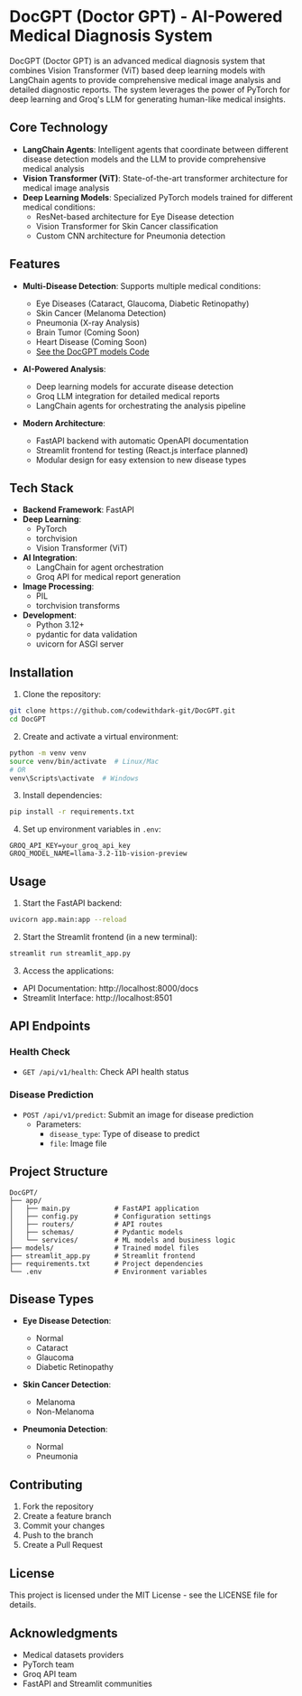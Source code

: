# DocGPT (Doctor GPT) - AI-Powered Medical Diagnosis System

DocGPT (Doctor GPT) is an advanced medical diagnosis system that combines Vision Transformer (ViT) based deep learning models with LangChain agents to provide comprehensive medical image analysis and detailed diagnostic reports. The system leverages the power of PyTorch for deep learning and Groq's LLM for generating human-like medical insights.

## Core Technology

- **LangChain Agents**: Intelligent agents that coordinate between different disease detection models and the LLM to provide comprehensive medical analysis
- **Vision Transformer (ViT)**: State-of-the-art transformer architecture for medical image analysis
- **Deep Learning Models**: Specialized PyTorch models trained for different medical conditions:
  - ResNet-based architecture for Eye Disease detection
  - Vision Transformer for Skin Cancer classification
  - Custom CNN architecture for Pneumonia detection

## Features

- **Multi-Disease Detection**: Supports multiple medical conditions:
  - Eye Diseases (Cataract, Glaucoma, Diabetic Retinopathy)
  - Skin Cancer (Melanoma Detection)
  - Pneumonia (X-ray Analysis)
  - Brain Tumor (Coming Soon)
  - Heart Disease (Coming Soon)
  - [See the DocGPT models Code](https://github.com/XCollab/DocGPT-Models.git)

- **AI-Powered Analysis**: 
  - Deep learning models for accurate disease detection
  - Groq LLM integration for detailed medical reports
  - LangChain agents for orchestrating the analysis pipeline

- **Modern Architecture**:
  - FastAPI backend with automatic OpenAPI documentation
  - Streamlit frontend for testing (React.js interface planned)
  - Modular design for easy extension to new disease types

## Tech Stack

- **Backend Framework**: FastAPI
- **Deep Learning**: 
  - PyTorch
  - torchvision
  - Vision Transformer (ViT)
- **AI Integration**: 
  - LangChain for agent orchestration
  - Groq API for medical report generation
- **Image Processing**: 
  - PIL
  - torchvision transforms
- **Development**: 
  - Python 3.12+
  - pydantic for data validation
  - uvicorn for ASGI server

## Installation

1. Clone the repository:
```bash
git clone https://github.com/codewithdark-git/DocGPT.git
cd DocGPT
```

2. Create and activate a virtual environment:
```bash
python -m venv venv
source venv/bin/activate  # Linux/Mac
# OR
venv\Scripts\activate  # Windows
```

3. Install dependencies:
```bash
pip install -r requirements.txt
```

4. Set up environment variables in `.env`:
```env
GROQ_API_KEY=your_groq_api_key
GROQ_MODEL_NAME=llama-3.2-11b-vision-preview
```

## Usage

1. Start the FastAPI backend:
```bash
uvicorn app.main:app --reload
```

2. Start the Streamlit frontend (in a new terminal):
```bash
streamlit run streamlit_app.py
```

3. Access the applications:
- API Documentation: http://localhost:8000/docs
- Streamlit Interface: http://localhost:8501

## API Endpoints

### Health Check
- `GET /api/v1/health`: Check API health status

### Disease Prediction
- `POST /api/v1/predict`: Submit an image for disease prediction
  - Parameters:
    - `disease_type`: Type of disease to predict
    - `file`: Image file


## Project Structure

```
DocGPT/
├── app/
│   ├── main.py           # FastAPI application
│   ├── config.py         # Configuration settings
│   ├── routers/          # API routes
│   ├── schemas/          # Pydantic models
│   └── services/         # ML models and business logic
├── models/               # Trained model files
├── streamlit_app.py      # Streamlit frontend
├── requirements.txt      # Project dependencies
└── .env                  # Environment variables
```

## Disease Types

- **Eye Disease Detection**:
  - Normal
  - Cataract
  - Glaucoma
  - Diabetic Retinopathy

- **Skin Cancer Detection**:
  - Melanoma
  - Non-Melanoma

- **Pneumonia Detection**:
  - Normal
  - Pneumonia

## Contributing

1. Fork the repository
2. Create a feature branch
3. Commit your changes
4. Push to the branch
5. Create a Pull Request

## License

This project is licensed under the MIT License - see the LICENSE file for details.

## Acknowledgments

- Medical datasets providers
- PyTorch team
- Groq API team
- FastAPI and Streamlit communities
 
